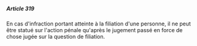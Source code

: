 ##### Article 319

En cas d'infraction portant atteinte à la filiation d'une personne, il ne peut être statué sur l'action pénale qu'après le jugement passé en force de chose jugée sur la question de filiation.

